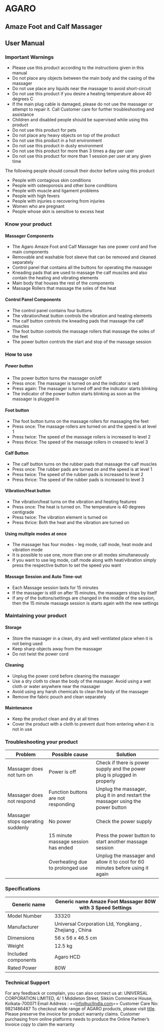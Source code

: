 
# AGARO
## Amaze Foot and Calf Massager

## User Manual


### Important Warnings
- Please use this product according to the instructions given in this manual
- Do not place any objects between the main body and the casing of the massager
- Do not use place any liquids near the massager to avoid short-circuit
- Do not use this product if you desire a heating temperature above 40 degrees C
- If the main plug cable is damaged, please do not use the massager or attempt to repair it. Call Customer care for further troubleshooting and assistance
- Children and disabled people should be supervised while using this product
- Do not use this product for pets
- Do not place any heavy objects on top of the product
- Do not use this product in a hot environment
- Do not use this product in dusty environment
- Do not use this product for more than 3 times a day per user
- Do not use this product for more than 1 session per user at any given time

The following people should consult their doctor before using this product
- People with contagious skin conditions
- People with osteoporosis and other bone conditions
- People with muscle and ligament problems
- People with high fevers
- People with injuries o recovering from injuries
- Women who are pregnant
- People whose skin is sensitive to excess heat

### Know your product

#### Massager Components
- The Agaro Amaze Foot and Calf Massager has one power cord and five main components
- Removable and washable foot sleeve that can be removed and cleaned separately
- Control panel that contains all the buttons for operating the massager
- Kneading pads that are used to massage the calf muscles and also contain the heating and vibrating elements
- Main body that houses the rest of the components
- Massage Rollers that massage the soles of the heat

#### Control Panel Components
- The control panel contains four buttons
- The vibration/heat button controls the vibration and heating elements
- The calf button controls the kneading pads that massage the calf muscles
- The foot button controls the massage rollers that massage the soles of the feet
- The power button controls the start and stop of the massage session

### How to use
##### Power button
- The power button turns the massager on/off
- Press once: The massager is turned on and the indicator is red
- Press again: The massager is turned off and the indicator starts blinking
- The indicator of the power button starts blinking as soon as the massager is plugged in

#### Foot button
- The foot button turns on the massage rollers for massaging the feet
- Press once: The massage rollers are turned on and the speed is at level 1
- Press twice: The speed of the massage rollers is increased to level 2
- Press thrice: The speed of the massage rollers in creased to level 3

#### Calf Button
- The calf button turns on the rubber pads that massage the calf muscles
- Press once: The rubber pads are turned on and the speed is at level 1
- Press twice: The speed of the rubber pads is increased to level 2
- Press thrice: The speed of the rubber pads is increased to level 3

#### Vibration/Heat button
- The vibration/heat turns on the vibration and heating features
- Press once: The heat is turned on. The temperature is 40 degrees centigrade
- Press twice: The vibration element is turned on
- Press thrice: Both the heat and the vibration are turned on

#### Using multiple modes at once
- The massager has four modes - leg mode, calf mode, heat mode and vibration mode
- It is possible to use one, more than one or all modes simultaneously
- If you want to use leg mode, calf mode along with heat/vibration simply press the respective button to set the speed you want

#### Massage Session and Auto Time-out
- Each Massage session lasts for 15 minutes
- If the massager is still on after 15 minutes, the massagers stops by itself
- If any of the buttons/settings are changed in the middle of the session, then the 15 minute massage session is starts again with the new settings

### Maintaining your product
#### Storage
- Store the massager in a clean, dry and well ventilated place when it is not being used
- Keep sharp objects away from the massager
- Do not twist the power cord

#### Cleaning
- Unplug the power cord before cleaning the massager
- Use a dry cloth to clean the body of the massager. Avoid using a wet cloth or water anywhere near the massager
- Avoid using any harsh chemicals to clean the body of the massager
- Remove the fabric pouch and clean separately

#### Maintenance
- Keep the product clean and dry at all times
- Cover the product with a cloth to prevent dust from entering when it is not in use

### Troubleshooting your product

| Problem                   |	Possible cause                      |	Solution |
|---------------------------|-------------------------------------|-----------|
| Massager does not turn on |	Power is off                        | Check if there is power supply and the power plug is plugged in properly |
| Massager does not respond |	Function buttons are not responding	| Unplug the massager, plug it in and restart the massager using the power button |
| Massager stops operating suddenly | No power | Check the power supply |
| | 15 minute massage session has ended | Press the power button to start another massage session|
| | Overheating due to prolonged use | Unplug the massager and allow it to cool for 60 minutes before using it again |

### Specifications

| Generic name | Generic name	Amaze Foot Massager 80W with 3 Speed Settings |
|--------------|------------------------------------------------------------|
| Model Number | 33320 |
| Manufacturer | Universal Corporation Ltd, Yongkang , Zhejiang , China |
| Dimensions | 56 x 56 x 46.5 cm |
| Weight	| 12.5 kg |
| Included components	| Agaro HCD |
| Rated Power	| 80W |

### Technical Support
For any feedback or complain, you can also connect us at:
UNIVERSAL CORPORATION LIMITED, 4/ 1 Middleton Street, Sikkim Commerce House, Kolkata-700071
Email Address : ==lnfo@ucllndla.com==
Customer Care No: 9821486487
To checkout wide range of AGARO products, please visit [title](www.agarolifestyle.com).
Please preserve the invoice for product warranty claims. Customer purchasing from online platforms needs to produce the Online Partner’s Invoice copy to claim the warranty
